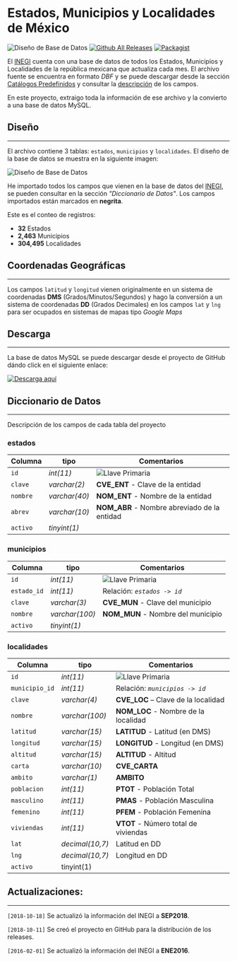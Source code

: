 # Estados, Municipios y Localidades de México

![Diseño de Base de Datos](http://developarts.com/bl-content/uploads/inegibanner.png)
[![Github All Releases](https://img.shields.io/badge/Download-GitHub-orange.svg?style=flat-square)](https://github.com/developarts/cat_localidad/releases/latest) 
[![Packagist](https://img.shields.io/packagist/l/doctrine/orm.svg?style=flat-square)](https://opensource.org/licenses/MIT)

El [INEGI](http://www.inegi.org.mx/) cuenta con una base de datos de todos los Estados, Municipios y Localidades de la república mexicana que actualiza cada mes. El archivo fuente se encuentra en formato _DBF_ y se puede descargar desde la sección [Catálogos Predefinidos](http://www.inegi.org.mx/geo/contenidos/geoestadistica/catalogoclaves.aspx) y consultar la [descripción](https://blog.openalfa.com/recursos-para-la-obtencion-de-datos-geograficos-de-mexico#Catalogos_de_Entidades_Estados_Municipios_y_Localidades) de los campos.

En este proyecto, extraigo toda la información de ese archivo y la convierto a una base de datos MySQL.

<!-- pagebreak -->

## Diseño
------

El archivo contiene 3 tablas: `estados`, `municipios` y `localidades`. El diseño de la base de datos se muestra en la siguiente imagen:

![Diseño de Base de Datos](http://developarts.com/bl-content/uploads/inegidbdesign.png)

He importado todos los campos que vienen en la base de datos del [INEGI](http://www.inegi.org.mx/), se pueden consultar en la sección _"Diccionario de Datos"_. Los campos importados están marcados en **negrita**.

Este es el conteo de registros:

* **32** Estados
* **2,463** Municipios
* **304,495** Localidades


## Coordenadas Geográficas
------

Los campos `latitud` y `longitud` vienen originalmente en un sistema de coordenadas **DMS** (Grados/Minutos/Segundos) y hago la conversión a un sistema de coordenadas **DD** (Grados Decimales) en los campos `lat` y `lng` para ser ocupados en sistemas de mapas tipo _Google Maps_

## Descarga
------

La base de datos MySQL se puede descargar desde el proyecto de GitHub dándo click en el siguiente enlace:

[![Descarga aquí](http://developarts.com/bl-content/uploads/github.png)](https://github.com/developarts/cat_localidad/releases/latest)



## Diccionario de Datos
------

Descripción de los campos de cada tabla del proyecto

### estados
| Columna | tipo | Comentarios |
| --- | --- | --- |
| `id` | _int(11)_ | ![Llave Primaria](http://developarts.com/bl-content/uploads/iconkey.png) |
| `clave` | _varchar(2)_ | **CVE_ENT** - Clave de la entidad |
| `nombre` | _varchar(40)_ | **NOM_ENT** - Nombre de la entidad |
| `abrev` | _varchar(10)_ | **NOM_ABR** - Nombre abreviado de la entidad |
| `activo` | _tinyint(1)_ |  |

### municipios
| Columna | tipo | Comentarios |
| --- | --- | --- |
| `id` | _int(11)_ | ![Llave Primaria](http://developarts.com/bl-content/uploads/iconkey.png) |
| `estado_id` | _int(11)_ | Relación: _`estados -> id`_ |
| `clave` | _varchar(3)_ | **CVE_MUN** - Clave del municipio |
| `nombre` | _varchar(100)_ | **NOM_MUN** - Nombre del municipio |
| `activo` | _tinyint(1)_ |  |

### localidades
| Columna | tipo | Comentarios |
| --- | --- | --- |
| `id` | _int(11)_ | ![Llave Primaria](http://developarts.com/bl-content/uploads/iconkey.png) |
| `municipio_id` | _int(11)_ | Relación: _`municipios -> id`_ |
| `clave` | _varchar(4)_ | **CVE_LOC** – Clave de la localidad |
| `nombre` | _varchar(100)_ | **NOM_LOC** - Nombre de la localidad |
| `latitud` | _varchar(15)_ | **LATITUD** - Latitud (en DMS) |
| `longitud` | _varchar(15)_ | **LONGITUD** - Longitud (en DMS) |
| `altitud` | _varchar(15)_ | **ALTITUD** - Altitud |
| `carta` | _varchar(10)_ | **CVE_CARTA** |
| `ambito` | _varchar(1)_ | **AMBITO** |
| `poblacion` | _int(11)_ | **PTOT** - Población Total |
| `masculino` | _int(11)_ | **PMAS** - Población Masculina |
| `femenino` | _int(11)_ | **PFEM** - Población Femenina |
| `viviendas` | _int(11)_ | **VTOT** - Número total de viviendas |
| `lat` | _decimal(10,7)_ | Latitud en DD |
| `lng` | _decimal(10,7)_ | Longitud en DD |
| `activo` | tinyint(1) |  |



## Actualizaciones:
------

`[2018-10-18]` Se actualizó la información del INEGI a **SEP2018**.

`[2018-10-11]` Se creó el proyecto en GitHub para la distribución de los releases.

`[2016-02-01]` Se actualizó la información del INEGI a **ENE2016**.
